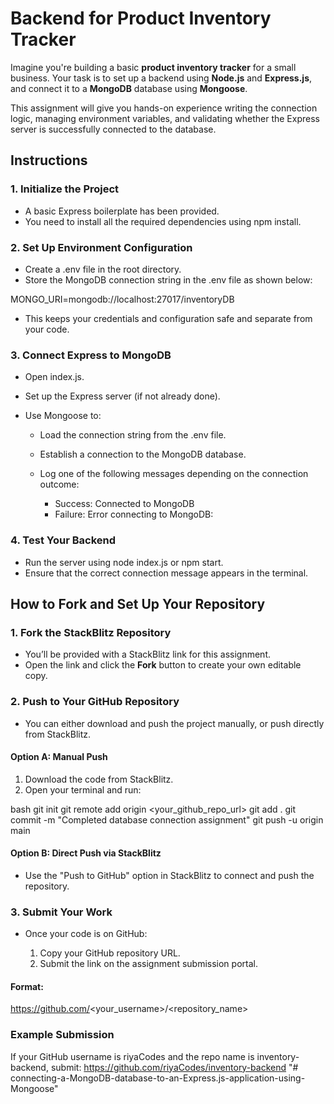 # Backend for Product Inventory Tracker

Imagine you're building a basic **product inventory tracker** for a small business. Your task is to set up a backend using **Node.js** and **Express.js**, and connect it to a **MongoDB** database using **Mongoose**.

This assignment will give you hands-on experience writing the connection logic, managing environment variables, and validating whether the Express server is successfully connected to the database.

## Instructions

### 1. Initialize the Project

- A basic Express boilerplate has been provided.
- You need to install all the required dependencies using npm install.

### 2. Set Up Environment Configuration

- Create a .env file in the root directory.
- Store the MongoDB connection string in the .env file as shown below:

MONGO_URI=mongodb://localhost:27017/inventoryDB

- This keeps your credentials and configuration safe and separate from your code.

### 3. Connect Express to MongoDB

- Open index.js.
- Set up the Express server (if not already done).
- Use Mongoose to:

  - Load the connection string from the .env file.
  - Establish a connection to the MongoDB database.
  - Log one of the following messages depending on the connection outcome:

    - Success:
      Connected to MongoDB
    - Failure:
      Error connecting to MongoDB: <error details>

### 4. Test Your Backend

- Run the server using node index.js or npm start.
- Ensure that the correct connection message appears in the terminal.

## How to Fork and Set Up Your Repository

### 1. Fork the StackBlitz Repository

- You’ll be provided with a StackBlitz link for this assignment.
- Open the link and click the **Fork** button to create your own editable copy.

### 2. Push to Your GitHub Repository

- You can either download and push the project manually, or push directly from StackBlitz.

#### Option A: Manual Push

1. Download the code from StackBlitz.
2. Open your terminal and run:

bash
git init
git remote add origin <your_github_repo_url>
git add .
git commit -m "Completed database connection assignment"
git push -u origin main

#### Option B: Direct Push via StackBlitz

- Use the "Push to GitHub" option in StackBlitz to connect and push the repository.

### 3. Submit Your Work

- Once your code is on GitHub:

  1. Copy your GitHub repository URL.
  2. Submit the link on the assignment submission portal.

#### Format:

https://github.com/<your_username>/<repository_name>

### Example Submission

If your GitHub username is riyaCodes and the repo name is inventory-backend, submit:
https://github.com/riyaCodes/inventory-backend
"# connecting-a-MongoDB-database-to-an-Express.js-application-using-Mongoose" 
